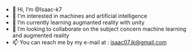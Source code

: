 - 👋 Hi, I’m @Isaac-k7
- 👀 I'm interested in machines and artificial intelligence
- 🌱 I’m currently learning augmanted reality with unity 
- 💞️ I’m looking to collaborate on the subject concern machine learning and augmented reality
- 📫 You can reach me by my e-mail at : isaac07.ik@gmail.com

<!---
Isaac-k7/Isaac-k7 is a ✨ special ✨ repository because its `README.md` (this file) appears on your GitHub profile.
You can click the Preview link to take a look at your changes.
--->
